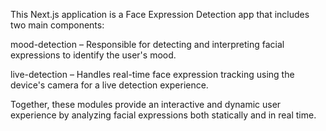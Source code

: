 This Next.js application is a Face Expression Detection app that includes two main components:

mood-detection – Responsible for detecting and interpreting facial expressions to identify the user's mood.

live-detection – Handles real-time face expression tracking using the device's camera for a live detection experience.

Together, these modules provide an interactive and dynamic user experience by analyzing facial expressions both statically and in real time.
